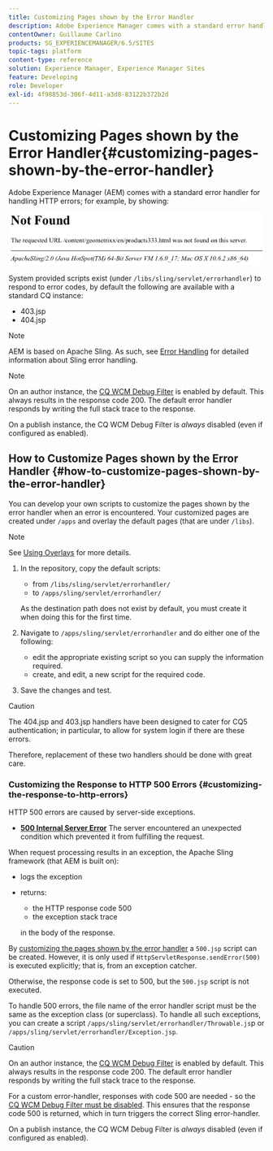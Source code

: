 ```yaml
---
title: Customizing Pages shown by the Error Handler
description: Adobe Experience Manager comes with a standard error handler for handling HTTP errors.
contentOwner: Guillaume Carlino
products: SG_EXPERIENCEMANAGER/6.5/SITES
topic-tags: platform
content-type: reference
solution: Experience Manager, Experience Manager Sites
feature: Developing
role: Developer
exl-id: 4f98853d-306f-4d11-a3d8-83122b372b2d
---
```

# Customizing Pages shown by the Error Handler{#customizing-pages-shown-by-the-error-handler}

Adobe Experience Manager (AEM) comes with a standard error handler for handling HTTP errors; for example, by showing:

![chlimage_1-67](assets/chlimage_1-67a.png)

System provided scripts exist (under `/libs/sling/servlet/errorhandler`) to respond to error codes, by default the following are available with a standard CQ instance:

* 403.jsp
* 404.jsp

>[!NOTE]
>
>AEM is based on Apache Sling. As such, see [Error Handling](https://sling.apache.org/documentation/the-sling-engine/errorhandling.html) for detailed information about Sling error handling.

>[!NOTE]
>
>On an author instance, the [CQ WCM Debug Filter](/help/sites-deploying/osgi-configuration-settings.md) is enabled by default. This always results in the response code 200. The default error handler responds by writing the full stack trace to the response.
>
>On a publish instance, the CQ WCM Debug Filter is *always* disabled (even if configured as enabled).

## How to Customize Pages shown by the Error Handler {#how-to-customize-pages-shown-by-the-error-handler}

You can develop your own scripts to customize the pages shown by the error handler when an error is encountered. Your customized pages are created under `/apps` and overlay the default pages (that are under `/libs`).

>[!NOTE]
>
>See [Using Overlays](/help/sites-developing/overlays.md) for more details.

1. In the repository, copy the default scripts:

    * from `/libs/sling/servlet/errorhandler/`
    * to `/apps/sling/servlet/errorhandler/`

   As the destination path does not exist by default, you must create it when doing this for the first time.

1. Navigate to `/apps/sling/servlet/errorhandler` and do either one of the following:

    * edit the appropriate existing script so you can supply the information required.
    * create, and edit, a new script for the required code.

1. Save the changes and test.

>[!CAUTION]
>
>The 404.jsp and 403.jsp handlers have been designed to cater for CQ5 authentication; in particular, to allow for system login if there are these errors.
>
>Therefore, replacement of these two handlers should be done with great care.

### Customizing the Response to HTTP 500 Errors {#customizing-the-response-to-http-errors}

HTTP 500 errors are caused by server-side exceptions.

* **[500 Internal Server Error](https://www.w3.org/Protocols/rfc2616/rfc2616-sec10.html)**
  The server encountered an unexpected condition which prevented it from fulfilling the request.

When request processing results in an exception, the Apache Sling framework (that AEM is built on):

* logs the exception
* returns:

    * the HTTP response code 500
    * the exception stack trace

  in the body of the response.

By [customizing the pages shown by the error handler](#how-to-customize-pages-shown-by-the-error-handler) a `500.jsp` script can be created. However, it is only used if `HttpServletResponse.sendError(500)` is executed explicitly; that is, from an exception catcher.

Otherwise, the response code is set to 500, but the `500.jsp` script is not executed.

To handle 500 errors, the file name of the error handler script must be the same as the exception class (or superclass). To handle all such exceptions, you can create a script `/apps/sling/servlet/errorhandler/Throwable.js`p or `/apps/sling/servlet/errorhandler/Exception.jsp`.

>[!CAUTION]
>
>On an author instance, the [CQ WCM Debug Filter](/help/sites-deploying/osgi-configuration-settings.md) is enabled by default. This always results in the response code 200. The default error handler responds by writing the full stack trace to the response.
>
>For a custom error-handler, responses with code 500 are needed - so the [CQ WCM Debug Filter must be disabled](/help/sites-deploying/osgi-configuration-settings.md). This ensures that the response code 500 is returned, which in turn triggers the correct Sling error-handler.
>
>On a publish instance, the CQ WCM Debug Filter is *always* disabled (even if configured as enabled).
